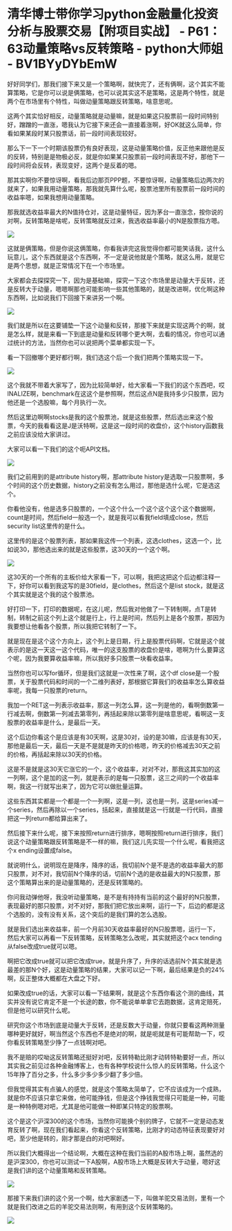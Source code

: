 # 清华博士带你学习python金融量化投资分析与股票交易【附项目实战】 - P61：63动量策略vs反转策略 - python大师姐 - BV1BYyDYbEmW

好好同学们，那我们接下来又是一个策略啊，就快完了，还有俩啊，这个其实不能算策略，它是你可以说是俩策略，也可以说其实这不是策略，这是两个特性，就是两个在市场里有个特性，叫做动量策略跟反转策略，啥意思呢。

这两个其实恰好相反，动量策略就是动量嘛，就是如果这只股票前一段时间特别好，蹭蹭的一直涨，嗯我认为它接下来还会一直接着涨啊，好OK就这么简单，你看如果某段时某只股票话，前一段时间表现较好。

那么下一下一个时期该股票仍有良好表现，这是动量策略价值，反正他来跟他是反的反转，特别是是物极必反，就是你如果某只股票前一段时间表现不好，那他下一段时间将会反转，表现变好，这两个是反着的嗯。

那其实啊你不要惊讶啊，看我后边那页PPP题，不要惊讶啊，动量策略后边两次的就来了，如果我用动量策略，那我就先算什么呢，股票池里所有股票前一段时间的收益率嗯，如果我想用动量策略。

那我就选收益率最大的N值持仓对，这是动量特征，因为茅台一直涨念，按你说的对啊，反转策略是啥呢，反转策略就反过来，我选收益率最小的N是股票指方嗯。



![](img/470fa9fd63959b28eeeaa2418da1c417_1.png)

这就是俩策略，但是你说这俩策略，你看我讲完这我觉得你都可能笑话我，这什么玩意儿，这个东西就是这个东西啊，不一定是说他就是个策略，就这么用，就是它是两个思想，就是正常情况下在一个市场里。

大家都会去探探究一下，因为是基础嘛，探究一下这个市场里是动量大于反转，还是反转大于动量，嗯嗯啊那也可能影响一些其他策略的，就是改进啊，优化啊这种东西啊，比如说我们下回接下来讲另一个啊。



![](img/470fa9fd63959b28eeeaa2418da1c417_3.png)

我们就是所以在这要铺垫一下这个动量和反转，那接下来就是实现这两个的啊，就是怎么样，就是来看一下到底是动量和反转哪个更大啊，去看的情况，你也可以通过统计的方法，当然你也可以说把两个菜单都实现一下。

看一下回撤哪个更好都行啊，我们选这个后一个我们把两个策略实现一下。

![](img/470fa9fd63959b28eeeaa2418da1c417_5.png)

这个我就不带着大家写了，因为比较简单好，给大家看一下我们的这个东西吧，哎INALIZE啊，benchmark在这这个是参照啊，然后这点N是我持多少只股票，因为他还是一个选股嘛，每个月执行一次。

然后这里边啊啊stocks是我的这个股票池，就是这些股票，然后选出来这个股票，今天的我看看这是J是沃特啊，这是这一段时间的收盘价，这个history函数我之前应该没给大家讲过。

大家可以看一下我们的这个呃API文档。

![](img/470fa9fd63959b28eeeaa2418da1c417_7.png)

我们之前用到的是attribute history啊，那attribute history是选取一只股票啊，多个时间的这个历史数据，history之前没有怎么用过，那他是选什么呢，它是选这个。

你看他没有，他是选多只股票的，一个这个什么一个这个这个这个这个数据啊，count是时间，然后field一般选一个，就是我可以看我field填成close，然后security list这里传的是什么。

这里传的是这个股票列表，那如果我这传一个列表，这选clothes，这选一个，比如说30，那他选出来的就是这些股票，这30天的一个这个啊。



![](img/470fa9fd63959b28eeeaa2418da1c417_9.png)

这30天的一个所有的主板价给大家看一下，可以啊，我把这把这个后边都注释一下，好你可以看到我这写的是30field，是clothes，然后这个是list stock，就是这个其实就是这个我的这个股票池。

好打印一下，打印的数据呢，在这儿呢，然后我对他做了一下转制啊，点T是转制，转制之前这个列上这个就是行上，行上是时间，然后列上是各个股票，那因为我要想让他看各个股票，所以我把它转制了一下。

就是现在是这个这个方向上，这个列上是日期，行上是股票代码啊，它就是这个就表示的是这一天这一这个代码，唯一的这支股票的收盘价是啥，嗯啊为什么要算这个呢，因为我要算收益率嘛，所以我好多只股票一块看收益率。

当然你也可以写for循环，但是我们这就是一次性来了啊，这个df close是一个股票，关于股票代码和时间的一个二维列表好，那根据它算我们的收益率怎么算收益率呢，我每一只股票的return。

我加一个RET这一列表示收益率，那这一列怎么算，这一列是他的，看啊倒数第一行减去啊，倒数第一列减去第零列，再括起来除以第零列是啥意思呢，看啊这一支股票的收益率是什么，是最后一天。

这个后边你看这个是应该是有30天啊，这是30对，设的是30嘛，应该是有30天，那他是最后一天，最后一天是不是就是昨天的价格嗯，昨天的价格减去30天之前的价格，再括起来除以30天的价格。

这是不是就是这30天它涨它的一个，这个收益率，对对不对，那我这其实加的这一列啊，这个是加的这一列，就是表示的是每一只股票，这三之间的一个收益率啊，我这一行就写出来了，因为它可以做批量运算。

这些东西其实都是一个都是一个一列啊，这是一列，这也是一列，这是series减一个series，然后再除以一个series，括起来，直接就是这一行就是一行代码，直接把这一列return都给算出来了。

然后接下来什么呢，接下来按照return进行排序，嗯啊按照return进行排序，我们说这个动量策略跟反转策略是不一样的嘛，我们这儿先实现一个什么呢，看我把这个x ending设置成false。

就说明什么，说明现在是降序，降序的话，我切前N个是不是选的收益率最大的那只股票，对不对，我切前N个降序的话，切前N个选的是收益最大的N只股票，那这个策略算出来的是动量策略的，还是反转策略的。

你问我动弹他呀，我没听动量策略，是不是有持持有当前的这个最好的N只股票，表现最好的那只股票，对不对好，那我们把它放出来啊，运行一下，后边的都是这个选股的，没有没有关系，这个突后的是我们算的怎么选股。

就是我们选出来收益率，前一个月前30天收益率最好的N只股票嗯，运行一下，然后大家可以再看一下反转策略，反转策略怎么改呢，其实就把这个acx tending从false改成true就可以嗯。

啊把它改成true就可以把它改成true，就是升序了，升序的话选前N个其实就是选最差的那N个好，这是动量策略的结果，大家可以记一下啊，最后结果是负的24%啊，反正整体大概都在大盘之下好。

如果改成true的话，大家可以看一下结果啊，就是这个东西你看这个测的曲线，其实并没有说它肯定不是一个长途的数，你不能说单单拿它去跑数据，这肯定赔死，但是他可以研究什么呢。

研究你这个市场到底是动量大于反转，还是反数大于动量，你就只要看这两种测量哪种更好就好，啊当然这个东西也不是绝对的啊，就是呃就是有可能帮助一下，哎你看反转策略至少挣了一点钱啊对吧。

我不是赔的哎呦这反转策略还挺好对吧，反转特勒比刚才动转特勒要好一点，所以其实我之前见过各种金融博客上，也有各种学校说什么惊人的反转策略，什么这个15年挣了百分之多，什么多少多少多少翻了多少倍。

但我觉得其实有点骗人的感觉，就是这个策略太简单了，它不应该成为一个成熟，就是你不应该只拿它来做，他可能挣钱，但是这个挣钱我觉得只可能是一种，可能是一种特例嗯对吧，尤其是他可能做一种即某只特定的股票啊。

这个是这个沪深300的这个市场，当然你可能换个别的牌子，它就不一定是动态发育反转了啊，现在我们看起来，你看这个反转策略，比刚才的动态特征表现要好对吧，至少他是转的，刚才那是白的对吧啊好。

所以我们大概得出一个结论啊，大概在这种在我们当前的A股市场上啊，虽然选的是沪深300，你也可以测试一下A股啊，A股市场上大概是反转大于动量，嗯好这是我们讲的这个动量策略和反转策略。



![](img/470fa9fd63959b28eeeaa2418da1c417_11.png)

那接下来我们讲的这个另一个啊，给大家剧透一下，叫做羊驼交易法则，里有一个就是我们改进之后的羊驼交易法则啊，有用到这个反转策略的。



![](img/470fa9fd63959b28eeeaa2418da1c417_13.png)